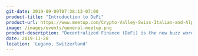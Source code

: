 ```yaml
---
git-date: 2019-09-09T07:38:13-07:00
product-title: "Introduction to DeFi"
product-url: https://www.meetup.com/Crypto-Valley-Swiss-Italian-and-Alps/events/265770369/?isFirstPublish=true
image: /images/events/general-meetup.png
product-description: "Decentralized Finance (DeFi) is the new buzz word in the crypto comunity. But what is this and how it works? We will meet with Emiliano Bonassi, Head of Engineering at Eidoo in order to understand how DeFi products works, what are the new risks to be aware of and how DeFi could change the way of doing finance."  
date: 2019-11-28
location: 'Lugano, Switzerland'
---
```

